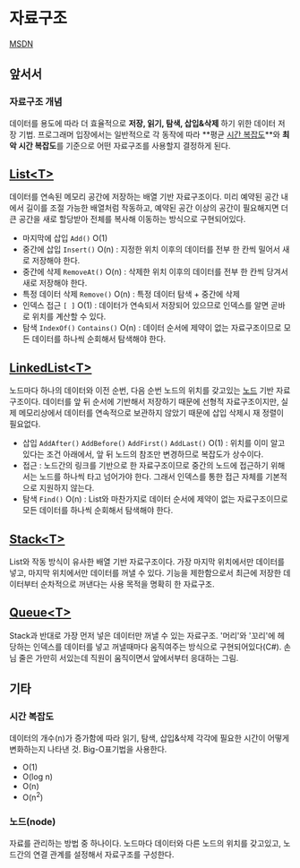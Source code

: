 # 자료구조

[MSDN](https://learn.microsoft.com/ko-kr/dotnet/standard/generics/collections)

## 앞서서

### 자료구조 개념

데이터를 용도에 따라 더 효율적으로 **저장, 읽기, 탐색, 삽입&삭제** 하기 위한 데이터 저장 기법.
프로그래머 입장에서는 일반적으로 각 동작에 따라 **평균 [시간 복잡도](#시간-복잡도)**와 **최악 시간 복잡도**를 기준으로 어떤 자료구조를 사용할지 결정하게 된다.

## [List\<T>](https://learn.microsoft.com/ko-kr/dotnet/api/system.collections.generic.list-1?view=net-8.0)

데이터를 연속된 메모리 공간에 저장하는 배열 기반 자료구조이다. 미리 예약된 공간 내에서 길이를 조절 가능한 배열처럼 작동하고, 예약된 공간 이상의 공간이 필요해지면 더 큰 공간을 새로 할당받아 전체를 복사해 이동하는 방식으로 구현되어있다.

* 마지막에 삽입 `Add()` O(1)
* 중간에 삽입 `Insert()` O(n) : 지정한 위치 이후의 데이터를 전부 한 칸씩 밀어서 새로 저장해야 한다.
* 중간에 삭제 `RemoveAt()` O(n) : 삭제한 위치 이후의 데이터를 전부 한 칸씩 당겨서 새로 저장해야 한다.
* 특정 데이터 삭제 `Remove()` O(n) : 특정 데이터 탐색 + 중간에 삭제
* 인덱스 접근 `[ ]` O(1) : 데이터가 연속되서 저장되어 있으므로 인덱스를 알면 곧바로 위치를 계산할 수 있다.
* 탐색 `IndexOf()` `Contains()` O(n) : 데이터 순서에 제약이 없는 자료구조이므로 모든 데이터를 하나씩 순회해서 탐색해야 한다.

## [LinkedList\<T>](https://learn.microsoft.com/ko-kr/dotnet/api/system.collections.generic.linkedlist-1?view=net-8.0)

노드마다 하나의 데이터와 이전 순번, 다음 순번 노드의 위치를 갖고있는 [노드](#노드node) 기반 자료구조이다. 데이터를 앞 뒤 순서에 기반해서 저장하기 때문에 선형적 자료구조이지만, 실제 메모리상에서 데이터를 연속적으로 보관하지 않았기 때문에 삽입 삭제시 재 정렬이 필요없다.

* 삽입 `AddAfter()` `AddBefore()` `AddFirst()` `AddLast()` O(1) : 위치를 이미 알고있다는 조건 아래에서, 앞 뒤 노드의 참조만 변경하므로 복잡도가 상수이다.
* 접근 : 노드간의 링크를 기반으로 한 자료구조이므로 중간의 노드에 접근하기 위해서는 노드를 하나씩 타고 넘어가야 한다. 그래서 인덱스를 통한 접근 자체를 기본적으로 지원하지 않는다.
* 탐색 `Find()` O(n) : List와 마찬가지로 데이터 순서에 제약이 없는 자료구조이므로 모든 데이터를 하나씩 순회해서 탐색해야 한다.

## [Stack\<T>](https://learn.microsoft.com/ko-kr/dotnet/api/system.collections.generic.stack-1?view=net-8.0)

List와 작동 방식이 유사한 배열 기반 자료구조이다. 가장 마지막 위치에서만 데이터를 넣고, 마지막 위치에서만 데이터를 꺼낼 수 있다. 기능을 제한함으로서 최근에 저장한 데이터부터 순차적으로 꺼낸다는 사용 목적을 명확히 한 자료구조.

## [Queue\<T>](https://learn.microsoft.com/ko-kr/dotnet/api/system.collections.generic.queue-1?view=net-8.0)

Stack과 반대로 가장 먼저 넣은 데이터만 꺼낼 수 있는 자료구조. '머리'와 '꼬리'에 헤당하는 인덱스를 데이터를 넣고 꺼낼때마다 움직여주는 방식으로 구현되어있다(C#). 손님 줄은 가만히 서있는데 직원이 움직이면서 앞에서부터 응대하는 그림.

## 기타

### 시간 복잡도

데이터의 개수(n)가 증가함에 따라 읽기, 탐색, 삽입&삭제 각각에 필요한 시간이 어떻게 변화하는지 나타낸 것. Big-O표기법을  사용한다.

* O(1)
* O(log n)
* O(n)
* O(n<sup>2</sup>)

### 노드(node)

자료를 관리하는 방법 중 하나이다. 노드마다 데이터와 다른 노드의 위치를 갖고있고, 노드간의 연결 관계를 설정해서 자료구조를 구성한다.
